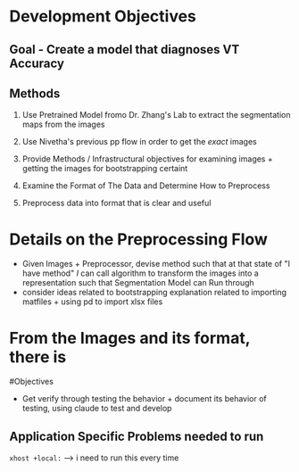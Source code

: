 # Development Objectives


## Goal - Create a model that diagnoses VT Accuracy


## Methods 
1. Use Pretrained Model fromo Dr. Zhang's Lab to extract the segmentation maps from the images
2. Use Nivetha's previous pp flow in order to get the *exact* images 
3. Provide Methods / Infrastructural objectives for examining images + getting the images for bootstrapping certaint


1. Examine the Format of The Data and Determine How to Preprocess
2. Preprocess data into format that is clear and useful



# Details on the Preprocessing Flow 
- Given Images + Preprocessor, devise method such that at that state of "I have method" *I*  can call algorithm to transform the images into a representation such that Segmentation Model can Run through
- consider ideas related to bootstrapping explanation related to importing matfiles + using pd to import xlsx files


# From the Images and its format, there is 


#Objectives
- Get verify through testing the behavior + document its behavior of testing, using claude to test and develop


## Application Specific Problems needed to run 

`xhost +local:` --> i need to run this every time 
